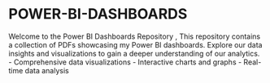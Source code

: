 # POWER-BI-DASHBOARDS
Welcome to the Power BI Dashboards Repository , This repository contains a collection of PDFs showcasing my Power BI dashboards. Explore our data insights and visualizations to gain a deeper understanding of our analytics.  - Comprehensive data visualizations - Interactive charts and graphs - Real-time data analysis 
